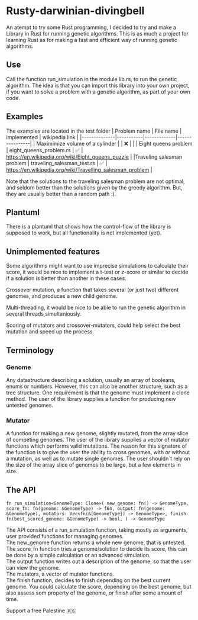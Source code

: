 # Rusty-darwinian-divingbell
An atempt to try some Rust programming, I decided to try and make a Library in Rust for running genetic algorithms.
This is as much a project for learning Rust as for making a fast and efficient way of running genetic algorithms. 

## Use
Call the function run_simulation in the module lib.rs, to run the genetic algorithm. The idea is that you can import this library into your own project, if you want to solve a problem with a genetic algorithm, as part of your own code.


## Examples

The examples are located in the test folder
| Problem name | File name | implemented | wikipedia link |
|--------------|-----------|-------------|----------------|
| Maximimize volume of a cylinder |  | ❌ |  |
| Eight queens problem | eight_queens_problem.rs | ✅️ | https://en.wikipedia.org/wiki/Eight_queens_puzzle |
|Traveling salesman problem | traveling_salesman_test.rs | ✅️ | https://en.wikipedia.org/wiki/Travelling_salesman_problem |

Note that the solutions to the traveling salesman problem are not optimal, and seldom better than the
 solutions given by the greedy algorithm. But, they are usually better than a random path :).

## Plantuml
There is a plantuml that shows how the control-flow of the library is supposed to work, but all functionality is not implemented (yet).

## Unimplemented features
Some algorithms might want to use imprecise simulations to calculate their score, it would be nice to implement a t-test or z-score or similar to decide if a solution is better than another in these cases.

Crossover mutation, a function that takes several (or just two) different genomes, and produces a new child genome.

Multi-threading, it would be nice to be able to run the genetic algorithm in several threads simultaniously.

Scoring of mutators and crossover-mutators, could help select the best mutation and speed up the process.

## Terminology
### Genome
Any datastructure describing a solution, usually an array of booleans, enums or numbers. However, this can also be another structure, such as a tree
structure. One requirement is that the genome must implement a clone method. The user of the library supplies a function for producing new untested genomes.
### Mutator
A function for making a new genome, slightly mutated, from the array slice of competing genomes. The user of the library supplies a vector of mutator functions which performs valid mutations. The reason for this signature of the function is to give the user the ability to cross genomes, with or without a mutation, as well as to mutate single genomes. The user shouldn´t rely on the size of the array slice of genomes to be large, but a few elements in size.   

## The API
`fn run_simulation<GenomeType: Clone>(
    new_genome: fn() -> GenomeType,
    score_fn: fn(genome: &GenomeType) -> f64,
    output: fn(genome: &GenomeType),
    mutators: Vec<fn(&[GenomeType]) -> GenomeType>,
    finish: fn(best_scored_genome: &GenomeType) -> bool,
) -> GenomeType`

The API consists of a run_simulation function, taking mostly as arguments, user provided functions for managing genomes.  
The new_genome function returns a whole new genome, that is untested.  
The score_fn function tries a genome/solution to decide its score, this can be done by a simple calculation or an advanced simulation.  
The output function writes out a description of the genome, so that the user can view the genome.  
The mutators, a vector of mutator functions.  
The finish function, decides to finish depending on the best current genome. You could calculate the score, depending on
the best genome, but also assess som property of the genome, or finish after some amount of time.

Support a free Palestine 🇵🇸
